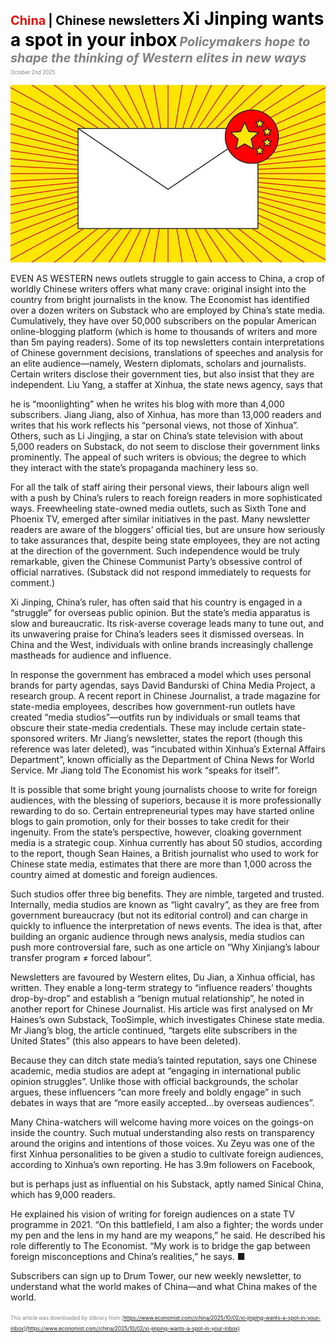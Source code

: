 <span style="color:#E3120B; font-size:14.9pt; font-weight:bold;">China</span> <span style="color:#000000; font-size:14.9pt; font-weight:bold;">| Chinese newsletters</span>
<span style="color:#000000; font-size:21.0pt; font-weight:bold;">Xi Jinping wants a spot in your inbox</span>
<span style="color:#808080; font-size:14.9pt; font-weight:bold; font-style:italic;">Policymakers hope to shape the thinking of Western elites in new ways</span>
<span style="color:#808080; font-size:6.2pt;">October 2nd 2025</span>

![](../images/028_Xi_Jinping_wants_a_spot_in_your_inbox/p0116_img01.jpeg)

EVEN AS WESTERN news outlets struggle to gain access to China, a crop of worldly Chinese writers offers what many crave: original insight into the country from bright journalists in the know. The Economist has identified over a dozen writers on Substack who are employed by China’s state media. Cumulatively, they have over 50,000 subscribers on the popular American online-blogging platform (which is home to thousands of writers and more than 5m paying readers). Some of its top newsletters contain interpretations of Chinese government decisions, translations of speeches and analysis for an elite audience—namely, Western diplomats, scholars and journalists. Certain writers disclose their government ties, but also insist that they are independent. Liu Yang, a staffer at Xinhua, the state news agency, says that

he is “moonlighting” when he writes his blog with more than 4,000 subscribers. Jiang Jiang, also of Xinhua, has more than 13,000 readers and writes that his work reflects his “personal views, not those of Xinhua”. Others, such as Li Jingjing, a star on China’s state television with about 5,000 readers on Substack, do not seem to disclose their government links prominently. The appeal of such writers is obvious; the degree to which they interact with the state’s propaganda machinery less so.

For all the talk of staff airing their personal views, their labours align well with a push by China’s rulers to reach foreign readers in more sophisticated ways. Freewheeling state-owned media outlets, such as Sixth Tone and Phoenix TV, emerged after similar initiatives in the past. Many newsletter readers are aware of the bloggers’ official ties, but are unsure how seriously to take assurances that, despite being state employees, they are not acting at the direction of the government. Such independence would be truly remarkable, given the Chinese Communist Party’s obsessive control of official narratives. (Substack did not respond immediately to requests for comment.)

Xi Jinping, China’s ruler, has often said that his country is engaged in a “struggle” for overseas public opinion. But the state’s media apparatus is slow and bureaucratic. Its risk-averse coverage leads many to tune out, and its unwavering praise for China’s leaders sees it dismissed overseas. In China and the West, individuals with online brands increasingly challenge mastheads for audience and influence.

In response the government has embraced a model which uses personal brands for party agendas, says David Bandurski of China Media Project, a research group. A recent report in Chinese Journalist, a trade magazine for state-media employees, describes how government-run outlets have created “media studios”—outfits run by individuals or small teams that obscure their state-media credentials. These may include certain state-sponsored writers. Mr Jiang’s newsletter, states the report (though this reference was later deleted), was “incubated within Xinhua’s External Affairs Department”, known officially as the Department of China News for World Service. Mr Jiang told The Economist his work “speaks for itself”.

It is possible that some bright young journalists choose to write for foreign audiences, with the blessing of superiors, because it is more professionally rewarding to do so. Certain entrepreneurial types may have started online blogs to gain promotion, only for their bosses to take credit for their ingenuity. From the state’s perspective, however, cloaking government media is a strategic coup. Xinhua currently has about 50 studios, according to the report, though Sean Haines, a British journalist who used to work for Chinese state media, estimates that there are more than 1,000 across the country aimed at domestic and foreign audiences.

Such studios offer three big benefits. They are nimble, targeted and trusted. Internally, media studios are known as “light cavalry”, as they are free from government bureaucracy (but not its editorial control) and can charge in quickly to influence the interpretation of news events. The idea is that, after building an organic audience through news analysis, media studios can push more controversial fare, such as one article on “Why Xinjiang’s labour transfer program ≠ forced labour”.

Newsletters are favoured by Western elites, Du Jian, a Xinhua official, has written. They enable a long-term strategy to “influence readers’ thoughts drop-by-drop” and establish a “benign mutual relationship”, he noted in another report for Chinese Journalist. His article was first analysed on Mr Haines’s own Substack, TooSimple, which investigates Chinese state media. Mr Jiang’s blog, the article continued, “targets elite subscribers in the United States” (this also appears to have been deleted).

Because they can ditch state media’s tainted reputation, says one Chinese academic, media studios are adept at “engaging in international public opinion struggles”. Unlike those with official backgrounds, the scholar argues, these influencers “can more freely and boldly engage” in such debates in ways that are “more easily accepted…by overseas audiences”.

Many China-watchers will welcome having more voices on the goings-on inside the country. Such mutual understanding also rests on transparency around the origins and intentions of those voices. Xu Zeyu was one of the first Xinhua personalities to be given a studio to cultivate foreign audiences, according to Xinhua’s own reporting. He has 3.9m followers on Facebook,

but is perhaps just as influential on his Substack, aptly named Sinical China, which has 9,000 readers.

He explained his vision of writing for foreign audiences on a state TV programme in 2021. “On this battlefield, I am also a fighter; the words under my pen and the lens in my hand are my weapons,” he said. He described his role differently to The Economist. “My work is to bridge the gap between foreign misconceptions and China’s realities,” he says. ■

Subscribers can sign up to Drum Tower, our new weekly newsletter, to understand what the world makes of China—and what China makes of the world.

<span style="color:#808080; font-size:6.2pt;">This article was downloaded by zlibrary from [https://www.economist.com//china/2025/10/02/xi-jinping-wants-a-spot-in-your-inbox](https://www.economist.com//china/2025/10/02/xi-jinping-wants-a-spot-in-your-inbox)</span>